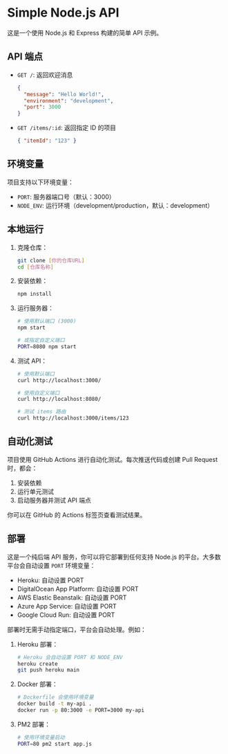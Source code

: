 # Simple Node.js API

这是一个使用 Node.js 和 Express 构建的简单 API 示例。

## API 端点

- `GET /`: 返回欢迎消息
  ```json
  { 
    "message": "Hello World!",
    "environment": "development",
    "port": 3000
  }
  ```

- `GET /items/:id`: 返回指定 ID 的项目
  ```json
  { "itemId": "123" }
  ```

## 环境变量

项目支持以下环境变量：

- `PORT`: 服务器端口号（默认：3000）
- `NODE_ENV`: 运行环境（development/production，默认：development）

## 本地运行

1. 克隆仓库：
   ```bash
   git clone [你的仓库URL]
   cd [仓库名称]
   ```

2. 安装依赖：
   ```bash
   npm install
   ```

3. 运行服务器：
   ```bash
   # 使用默认端口 (3000)
   npm start

   # 或指定自定义端口
   PORT=8080 npm start
   ```

4. 测试 API：
   ```bash
   # 使用默认端口
   curl http://localhost:3000/

   # 使用自定义端口
   curl http://localhost:8080/

   # 测试 items 路由
   curl http://localhost:3000/items/123
   ```

## 自动化测试

项目使用 GitHub Actions 进行自动化测试。每次推送代码或创建 Pull Request 时，都会：

1. 安装依赖
2. 运行单元测试
3. 启动服务器并测试 API 端点

你可以在 GitHub 的 Actions 标签页查看测试结果。

## 部署

这是一个纯后端 API 服务，你可以将它部署到任何支持 Node.js 的平台。大多数平台会自动设置 `PORT` 环境变量：

- Heroku: 自动设置 PORT
- DigitalOcean App Platform: 自动设置 PORT
- AWS Elastic Beanstalk: 自动设置 PORT
- Azure App Service: 自动设置 PORT
- Google Cloud Run: 自动设置 PORT

部署时无需手动指定端口，平台会自动处理。例如：

1. Heroku 部署：
   ```bash
   # Heroku 会自动设置 PORT 和 NODE_ENV
   heroku create
   git push heroku main
   ```

2. Docker 部署：
   ```bash
   # Dockerfile 会使用环境变量
   docker build -t my-api .
   docker run -p 80:3000 -e PORT=3000 my-api
   ```

3. PM2 部署：
   ```bash
   # 使用环境变量启动
   PORT=80 pm2 start app.js
   ```
